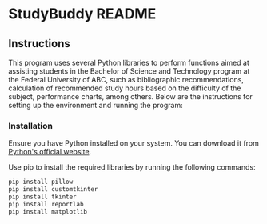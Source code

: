 # StudyBuddy README

## Instructions

This program uses several Python libraries to perform functions aimed at assisting students in the Bachelor of Science and Technology program at the Federal University of ABC, such as bibliographic recommendations, calculation of recommended study hours based on the difficulty of the subject, performance charts, among others. Below are the instructions for setting up the environment and running the program:

### Installation

Ensure you have Python installed on your system. You can download it from [Python's official website](https://www.python.org/downloads/).

Use pip to install the required libraries by running the following commands:

```bash
pip install pillow
pip install customtkinter
pip install tkinter
pip install reportlab
pip install matplotlib
